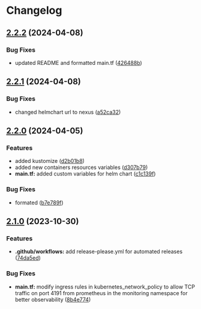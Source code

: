 # Changelog

## [2.2.2](https://github.com/releaseband/terraform-polaris/compare/v2.2.1...v2.2.2) (2024-04-08)


### Bug Fixes

* updated README and formatted main.tf ([426488b](https://github.com/releaseband/terraform-polaris/commit/426488b68b61aa8fcaf75c1705ddf05bd297dc48))

## [2.2.1](https://github.com/releaseband/terraform-polaris/compare/v2.2.0...v2.2.1) (2024-04-08)


### Bug Fixes

* changed helmchart url to nexus ([a52ca32](https://github.com/releaseband/terraform-polaris/commit/a52ca32e855bbb4e9f1d99e101ca7c9456dec438))

## [2.2.0](https://github.com/releaseband/terraform-polaris/compare/v2.1.0...v2.2.0) (2024-04-05)


### Features

* added kustomize ([d2b01b8](https://github.com/releaseband/terraform-polaris/commit/d2b01b85dc093e8d81f5b0f87a3680b988779408))
* added new containers resources variables ([d307b79](https://github.com/releaseband/terraform-polaris/commit/d307b794fb2d22b3c09ecb2c2fcdd5567ae039cf))
* **main.tf:** added custom variables for helm chart ([c1c139f](https://github.com/releaseband/terraform-polaris/commit/c1c139f7c69deb8f27905b08e004b225e395c825))


### Bug Fixes

* formated ([b7e789f](https://github.com/releaseband/terraform-polaris/commit/b7e789f3a5f58af60c7f715356ece910cbcf2737))

## [2.1.0](https://github.com/releaseband/terraform-polaris/compare/v2.0.2...v2.1.0) (2023-10-30)


### Features

* **.github/workflows:** add release-please.yml for automated releases ([74da5ed](https://github.com/releaseband/terraform-polaris/commit/74da5ede668bbef846d4864d51117d9d23cc7163))


### Bug Fixes

* **main.tf:** modify ingress rules in kubernetes_network_policy to allow TCP traffic on port 4191 from prometheus in the monitoring namespace for better observability ([8b4e774](https://github.com/releaseband/terraform-polaris/commit/8b4e7740f8d43151478d7d05eef948f78bae0e67))
